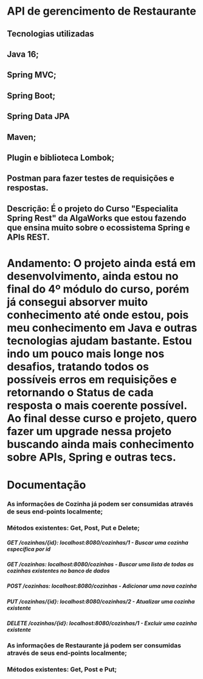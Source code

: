 # API de gerencimento de Restaurante

## Tecnologias utilizadas

## Java 16;
## Spring MVC;
## Spring Boot;
## Spring Data JPA
## Maven;
## Plugin e biblioteca Lombok;
## Postman para fazer testes de requisições e respostas.

## Descrição: É o projeto do Curso "Especialita Spring Rest" da AlgaWorks que estou fazendo que ensina muito sobre o ecossistema Spring e APIs REST. 

# Andamento: O projeto ainda está em desenvolvimento, ainda estou no final do 4º módulo do curso, porém já consegui absorver muito conhecimento até onde estou, pois meu conhecimento em Java e outras tecnologias ajudam bastante. Estou indo um pouco mais longe nos desafios, tratando todos os possíveis erros em requisições e retornando o Status de cada resposta o mais coerente possível. Ao final desse curso e projeto, quero fazer um upgrade nessa projeto buscando ainda mais conhecimento sobre APIs, Spring e outras tecs.

# Documentação

### As informações de Cozinha já podem ser consumidas através de seus end-points localmente;
### Métodos existentes: Get, Post, Put e Delete;


##### GET /cozinhas/{id}: localhost:8080/cozinhas/1 - Buscar uma cozinha específica por id

##### GET /cozinhas: localhost:8080/cozinhas - Buscar uma lista de todas as cozinhas existentes no banco de dados

##### POST /cozinhas: localhost:8080/cozinhas - Adicionar uma nova cozinha

##### PUT /cozinhas/{id}: localhost:8080/cozinhas/2 - Atualizar uma cozinha existente

##### DELETE /cozinhas/{id}: localhost:8080/cozinhas/1 - Excluir uma cozinha existente



### As informações de Restaurante já podem ser consumidas através de seus end-points localmente;
### Métodos existentes: Get, Post e Put;

